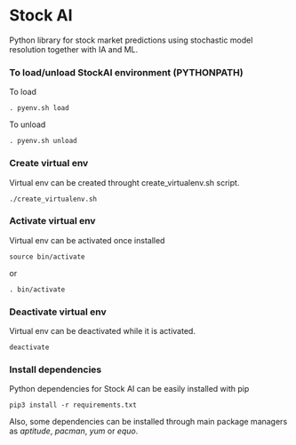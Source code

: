 # Stock AI

Python library for stock market predictions using stochastic model resolution together with IA and ML.

### To load/unload StockAI environment (PYTHONPATH)
To load
```
. pyenv.sh load
```
To unload
```
. pyenv.sh unload
```

### Create virtual env
Virtual env can be created throught create\_virtualenv.sh script.
```
./create_virtualenv.sh
```

### Activate virtual env
Virtual env can be activated once installed
```
source bin/activate
```
or
```
. bin/activate
```

### Deactivate virtual env
Virtual env can be deactivated while it is activated.
```
deactivate
```

### Install dependencies
Python dependencies for Stock AI can be easily installed with pip
```
pip3 install -r requirements.txt
```

Also, some dependencies can be installed through main package managers as _aptitude_, _pacman_, _yum_ or _equo_.
